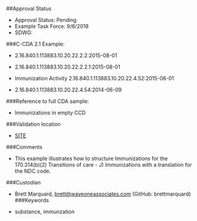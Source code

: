 ##Approval Status 

* Approval Status: Pending
* Example Task Force: 9/6/2018
* SDWG: 


###C-CDA 2.1 Example: 


* 2.16.840.1.113883.10.20.22.2.2:2015-08-01
* 2.16.840.1.113883.10.20.22.2.2.1:2015-08-01
* Immunization Activity 2.16.840.1.113883.10.20.22.4.52:2015-08-01

* 2.16.840.1.113883.10.20.22.4.54:2014-06-09

###Reference to full CDA sample:
* Immunizations in empty CCD


###Validation location

* [SITE](https://sitenv.org/sandbox-ccda/ccda-validator)


###Comments
* This example illustrates how to structure Immunizations for the 170.314(b)(2) Transitions of care - J) Immunizations with a translation for the NDC code.

###Custodian

*  Brett Marquard, brett@waveoneassociates.com (GitHub: brettmarquard)
###Keywords

* substance, immunzation 
